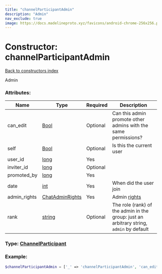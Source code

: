 ```yaml
---
title: "channelParticipantAdmin"
description: "Admin"
nav_exclude: true
image: https://docs.madelineproto.xyz/favicons/android-chrome-256x256.png
---
```

# Constructor: channelParticipantAdmin  
[Back to constructors index](/API_docs/constructors/index.html)



Admin

### Attributes:

| Name     |    Type       | Required | Description |
|----------|---------------|----------|-------------|
|can\_edit|[Bool](/API_docs/types/Bool.html) | Optional|Can this admin promote other admins with the same permissions?|
|self|[Bool](/API_docs/types/Bool.html) | Optional|Is this the current user|
|user\_id|[long](/API_docs/types/long.html) | Yes|
|inviter\_id|[long](/API_docs/types/long.html) | Optional|
|promoted\_by|[long](/API_docs/types/long.html) | Yes|
|date|[int](/API_docs/types/int.html) | Yes|When did the user join|
|admin\_rights|[ChatAdminRights](/API_docs/types/ChatAdminRights.html) | Yes|Admin [rights](https://core.telegram.org/api/rights)|
|rank|[string](/API_docs/types/string.html) | Optional|The role (rank) of the admin in the group: just an arbitrary string, `admin` by default|



### Type: [ChannelParticipant](/API_docs/types/ChannelParticipant.html)


### Example:

```php
$channelParticipantAdmin = ['_' => 'channelParticipantAdmin', 'can_edit' => Bool, 'self' => Bool, 'user_id' => long, 'inviter_id' => long, 'promoted_by' => long, 'date' => int, 'admin_rights' => ChatAdminRights, 'rank' => 'string'];
```  
